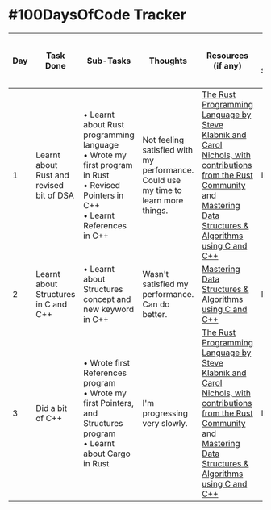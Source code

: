 # #100DaysOfCode Tracker

| Day | Task Done | Sub-Tasks | Thoughts | Resources (if any) | Proof (Link to Commit, a Screenshot, etc.) |
| --- | --------- | --------- | -------- | ------------------ | ------------------------------------------ |
| 1   | Learnt about Rust and revised bit of DSA | &bull; Learnt about Rust programming language <br> &bull; Wrote my first program in Rust <br> &bull; Revised Pointers in C++ <br> &bull; Learnt References in C++ | Not feeling satisfied with my performance. Could use my time to learn more things. | [The Rust Programming Language by Steve Klabnik and Carol Nichols, with contributions from the Rust Community](https://doc.rust-lang.org/stable/book/) and [Mastering Data Structures & Algorithms using C and C++](https://www.udemy.com/course/datastructurescncpp) | N.A.                                       |
| 2   | Learnt about Structures in C and C++     | &bull; Learnt about Structures concept and new keyword in C++ | Wasn't satisfied my performance. Can do better. | [Mastering Data Structures & Algorithms using C and C++](https://www.udemy.com/course/datastructurescncpp) | N.A. |
| 3   | Did a bit of C++ | &bull; Wrote first References program <br> &bull; Wrote my first Pointers, and Structures program <br> &bull; Learnt about Cargo in Rust | I'm progressing very slowly. | [The Rust Programming Language by Steve Klabnik and Carol Nichols, with contributions from the Rust Community](https://doc.rust-lang.org/stable/book/) and [Mastering Data Structures & Algorithms using C and C++](https://www.udemy.com/course/datastructurescncpp) | N.A. |